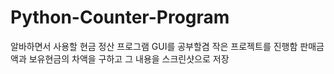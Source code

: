 # Python-Counter-Program
알바하면서 사용할 현금 정산 프로그램
GUI를 공부할겸 작은 프로젝트를 진행함
판매금액과 보유현금의 차액을 구하고 그 내용을 스크린샷으로 저장
